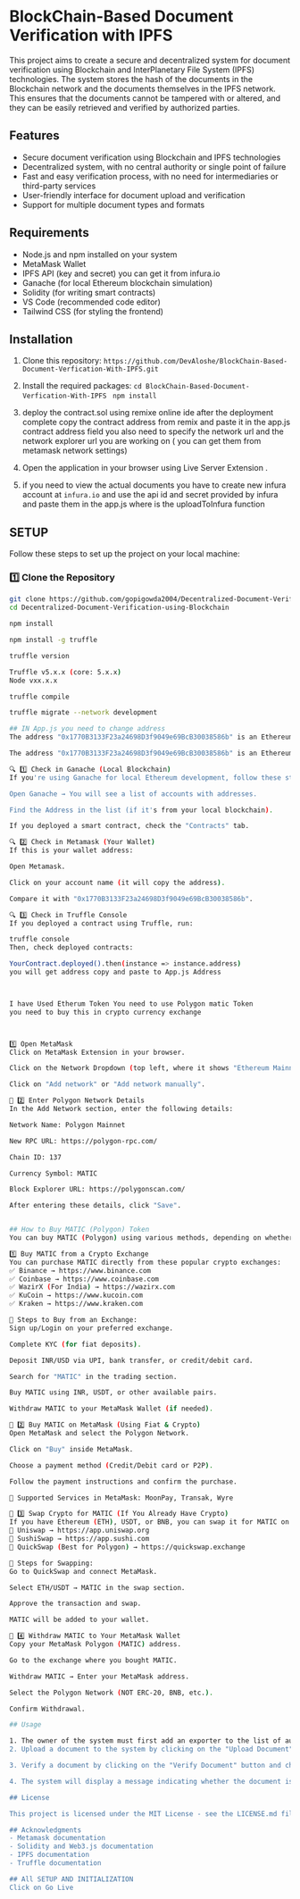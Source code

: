 # BlockChain-Based Document Verification with IPFS

This project aims to create a secure and decentralized system for document verification using Blockchain and InterPlanetary File System (IPFS) technologies. The system stores the hash of the documents in the Blockchain network and the documents themselves in the IPFS network. This ensures that the documents cannot be tampered with or altered, and they can be easily retrieved and verified by authorized parties.

## Features

- Secure document verification using Blockchain and IPFS technologies
- Decentralized system, with no central authority or single point of failure
- Fast and easy verification process, with no need for intermediaries or third-party services
- User-friendly interface for document upload and verification
- Support for multiple document types and formats

## Requirements

- Node.js and npm installed on your system
- MetaMask Wallet
- IPFS API (key and secret) you can get it from infura.io
-  Ganache (for local Ethereum blockchain simulation)
- Solidity (for writing smart contracts)
- VS Code (recommended code editor)
- Tailwind CSS (for styling the frontend)

## Installation

1. Clone this repository: 
   ``https://github.com/DevAloshe/BlockChain-Based-Document-Verfication-With-IPFS.git``


2. Install the required packages:
  ``cd BlockChain-Based-Document-Verfication-With-IPFS``
  `` npm install``

4. deploy the contract.sol using remixe online ide
   after the deployment complete copy the contract address from remix and paste it in the app.js contract address field
   you also need to specify the network url and the network explorer url you are working on ( you can get them from       metamask network settings)
   
5. Open the application in your browser using Live Server Extension .
6. if you need to view the actual documents you have to create new infura account at ``infura.io`` and use the api id and secret provided by infura and paste them in the app.js where is the uploadToInfura function

## SETUP

Follow these steps to set up the project on your local machine:

### 1️⃣ **Clone the Repository**
```sh
git clone https://github.com/gopigowda2004/Decentralized-Document-Verification-using-Blockchain.git
cd Decentralized-Document-Verification-using-Blockchain

npm install

npm install -g truffle

truffle version

Truffle v5.x.x (core: 5.x.x)
Node vxx.x.x

truffle compile

truffle migrate --network development

## IN App.js you need to change address
The address "0x1770B3133F23a24698D3f9049e69BcB30038586b" is an Ethereum wallet or smart contract address. Here’s how you can find or verify it:

The address "0x1770B3133F23a24698D3f9049e69BcB30038586b" is an Ethereum wallet or smart contract address. Here’s how you can find or verify it:

🔍 1️⃣ Check in Ganache (Local Blockchain)
If you're using Ganache for local Ethereum development, follow these steps:

Open Ganache → You will see a list of accounts with addresses.

Find the Address in the list (if it's from your local blockchain).

If you deployed a smart contract, check the "Contracts" tab.

🔍 2️⃣ Check in Metamask (Your Wallet)
If this is your wallet address:

Open Metamask.

Click on your account name (it will copy the address).

Compare it with "0x1770B3133F23a24698D3f9049e69BcB30038586b".

🔍 3️⃣ Check in Truffle Console
If you deployed a contract using Truffle, run:

truffle console
Then, check deployed contracts:

YourContract.deployed().then(instance => instance.address)
you will get address copy and paste to App.js Address



I have Used Etherum Token You need to use Polygon matic Token
you need to buy this in crypto currency exchange



1️⃣ Open MetaMask
Click on MetaMask Extension in your browser.

Click on the Network Dropdown (top left, where it shows "Ethereum Mainnet").

Click on "Add network" or "Add network manually".

🔹 2️⃣ Enter Polygon Network Details
In the Add Network section, enter the following details:

Network Name: Polygon Mainnet

New RPC URL: https://polygon-rpc.com/

Chain ID: 137

Currency Symbol: MATIC

Block Explorer URL: https://polygonscan.com/

After entering these details, click "Save".


## How to Buy MATIC (Polygon) Token
You can buy MATIC (Polygon) using various methods, depending on whether you want to purchase it with fiat (INR, USD, etc.) or trade it with other cryptocurrencies.

1️⃣ Buy MATIC from a Crypto Exchange
You can purchase MATIC directly from these popular crypto exchanges:
✅ Binance → https://www.binance.com
✅ Coinbase → https://www.coinbase.com
✅ WazirX (For India) → https://wazirx.com
✅ KuCoin → https://www.kucoin.com
✅ Kraken → https://www.kraken.com

📝 Steps to Buy from an Exchange:
Sign up/Login on your preferred exchange.

Complete KYC (for fiat deposits).

Deposit INR/USD via UPI, bank transfer, or credit/debit card.

Search for "MATIC" in the trading section.

Buy MATIC using INR, USDT, or other available pairs.

Withdraw MATIC to your MetaMask Wallet (if needed).

🔹 2️⃣ Buy MATIC on MetaMask (Using Fiat & Crypto)
Open MetaMask and select the Polygon Network.

Click on "Buy" inside MetaMask.

Choose a payment method (Credit/Debit card or P2P).

Follow the payment instructions and confirm the purchase.

🔸 Supported Services in MetaMask: MoonPay, Transak, Wyre

🔹 3️⃣ Swap Crypto for MATIC (If You Already Have Crypto)
If you have Ethereum (ETH), USDT, or BNB, you can swap it for MATIC on a Decentralized Exchange (DEX) like:
🔁 Uniswap → https://app.uniswap.org
🔁 SushiSwap → https://app.sushi.com
🔁 QuickSwap (Best for Polygon) → https://quickswap.exchange

📝 Steps for Swapping:
Go to QuickSwap and connect MetaMask.

Select ETH/USDT → MATIC in the swap section.

Approve the transaction and swap.

MATIC will be added to your wallet.

🔹 4️⃣ Withdraw MATIC to Your MetaMask Wallet
Copy your MetaMask Polygon (MATIC) address.

Go to the exchange where you bought MATIC.

Withdraw MATIC → Enter your MetaMask address.

Select the Polygon Network (NOT ERC-20, BNB, etc.).

Confirm Withdrawal.

## Usage

1. The owner of the system must first add an exporter to the list of authorized parties. This is done by clicking on the "Add Exporter" button and entering the exporter's Metamask address.
2. Upload a document to the system by clicking on the "Upload Document" button and selecting a file from your computer. The document will be encrypted and stored in the IPFS network, and its hash will be recorded in the Blockchain.

3. Verify a document by clicking on the "Verify Document" button and choose the document and click verify button. The system will retrieve the document from the IPFS network, decrypt it, and compare its hash with the one recorded in the Blockchain.

4. The system will display a message indicating whether the document is authentic or not.

## License

This project is licensed under the MIT License - see the LICENSE.md file for details.

## Acknowledgments
- Metamask documentation
- Solidity and Web3.js documentation
- IPFS documentation
- Truffle documentation

## All SETUP AND INITIALIZATION
Click on Go Live
 


